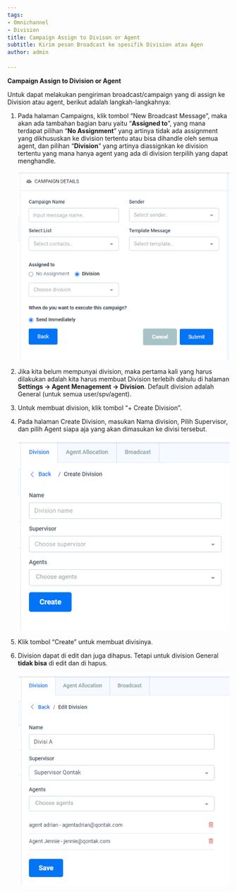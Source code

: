 ```yaml
---
tags:
- Omnichannel
- Division
title: Campaign Assign to Divison or Agent
subtitle: Kirim pesan Broadcast ke spesifik Division atau Agen
author: admin

---
```

**Campaign Assign to Division or Agent**

Untuk dapat melakukan pengiriman broadcast/campaign yang di assign ke Division atau agent, berikut adalah langkah-langkahnya:

1. Pada halaman Campaigns, klik tombol “New Broadcast Message”, maka akan ada tambahan bagian baru yaitu “**Assigned to**”, yang mana terdapat pilihan “**No Assignment**” yang artinya tidak ada assignment yang dikhususkan ke division tertentu atau bisa dihandle oleh semua agent, dan pilihan “**Division**” yang artinya diassignkan ke division tertentu yang mana hanya agent yang ada di division terpilih yang dapat menghandle.

     
   ![](/uploads/form-broadcast-division.png)
2. Jika kita belum mempunyai division, maka pertama kali yang harus dilakukan adalah kita harus membuat Division terlebih dahulu di halaman **Settings -> Agent Menagement -> Division**. Default division adalah General (untuk semua user/spv/agent).
3. Untuk membuat division, klik tombol “+ Create Division”.
4. Pada halaman Create Division, masukan Nama division, Pilih Supervisor, dan pilih Agent siapa aja yang akan dimasukan ke divisi tersebut.  
     
   ![](/uploads/form-create-division.png)
5. Klik tombol “Create” untuk membuat divisinya.
6. Division dapat di edit dan juga dihapus. Tetapi untuk division General **tidak bisa** di edit dan di hapus.

     
   ![](/uploads/form-edit-division.png)